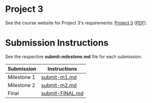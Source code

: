 # Project 3

See the course website for Project 3's requirements: [Project 3](https://github.coecis.cornell.edu/info2300-sp2019/info2300-sp2019-website/blob/master/assignments/project-3/project-3.md) ([PDF](https://github.coecis.cornell.edu/info2300-sp2019/info2300-sp2019-website/blob/master/assignments/project-3/project-3.pdf)).

# Submission Instructions

See the respective **submit-_milestone_.md** file for each submission.

| Submission  | Instructions                       |
| ----------- | ---------------------------------- |
| Milestone 1 | [submit-m1.md](submit-m1.md)       |
| Milestone 2 | [submit-m2.md](submit-m2.md)       |
| Final       | [submit-FINAL.md](submit-FINAL.md) |
